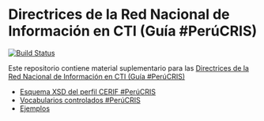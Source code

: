 Directrices de la Red Nacional de Información en CTI (Guía #PerúCRIS)
========================================================

[![Build Status](https://travis-ci.com/concytec-pe/directrices-perucris.svg?branch=main)](https://travis-ci.com/concytec-pe/directrices-perucris)

Este repositorio contiene material suplementario para las [Directrices de la Red Nacional de Información en CTI (Guía #PerúCRIS)](https://docs.google.com/document/d/1-HibZR4UY2drURLNstVMmEV7_gg8pWpG5tMDDR3-VB0/edit?usp=sharing)

* [Esquema XSD del perfil CERIF #PerúCRIS](./schemas/perucris-cerif-profile.xsd)
* [Vocabularios controlados #PerúCRIS](https://concytec-pe.github.io/vocabularios/)
* [Ejemplos](./samples/)
